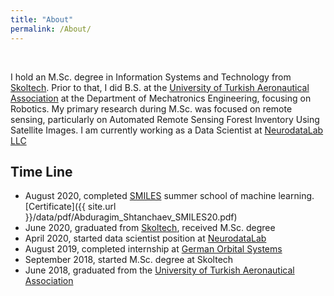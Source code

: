 ```yaml
---
title: "About"
permalink: /About/
---
```


<p>&nbsp;</p>

I hold an M.Sc. degree in Information Systems and Technology from [Skoltech](https://www.skoltech.ru/en). Prior to that, I did B.S. at the
[University of Turkish Aeronautical Association](https://www.thk.edu.tr/en/homepage/) at the Department of Mechatronics Engineering, focusing on Robotics. My primary research during M.Sc. was focused on remote sensing, particularly on Automated Remote Sensing Forest Inventory Using Satellite Images. I am currently working as a Data Scientist at [NeurodataLab LLC](https://neurodatalab.com/)

## Time Line
 - August 2020, completed [SMILES](https://smiles.skoltech.ru/school#apply) summer school of machine learning. [Certificate]({{ site.url }}/data/pdf/Abduragim_Shtanchaev_SMILES20.pdf)
 - June 2020, graduated from [Skoltech](https://www.skoltech.ru/en), received M.Sc. degree
 - April 2020, started data scientist position at [NeurodataLab](https://neurodatalab.com/)
 - August 2019, completed internship at [German Orbital Systems](https://www.orbitalsystems.de/)
 - September 2018, started M.Sc. degree at Skoltech
 - June 2018, graduated from the [University of Turkish Aeronautical Association](https://www.thk.edu.tr/en/homepage/)
